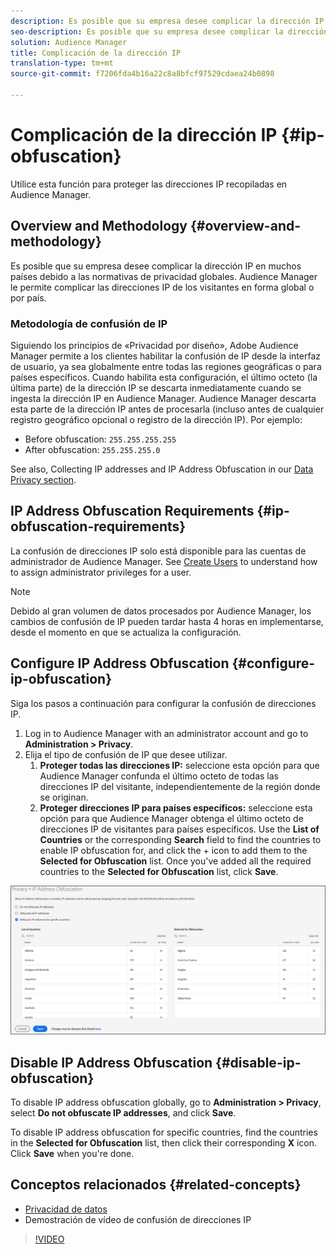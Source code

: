 ```yaml
---
description: Es posible que su empresa desee complicar la dirección IP en muchos países debido a las normativas de privacidad globales. Audience Manager le permite complicar las direcciones IP de los visitantes en forma global o por país.
seo-description: Es posible que su empresa desee complicar la dirección IP en muchos países debido a las normativas de privacidad globales. Audience Manager le permite complicar las direcciones IP de los visitantes en forma global o por país.
solution: Audience Manager
title: Complicación de la dirección IP
translation-type: tm+mt
source-git-commit: f7206fda4b16a22c8a8bfcf97529cdaea24b0898

---
```



# Complicación de la dirección IP {#ip-obfuscation}

Utilice esta función para proteger las direcciones IP recopiladas en Audience Manager.

## Overview and Methodology {#overview-and-methodology}

Es posible que su empresa desee complicar la dirección IP en muchos países debido a las normativas de privacidad globales. Audience Manager le permite complicar las direcciones IP de los visitantes en forma global o por país.

### Metodología de confusión de IP

Siguiendo los principios de «Privacidad por diseño», Adobe Audience Manager permite a los clientes habilitar la confusión de IP desde la interfaz de usuario, ya sea globalmente entre todas las regiones geográficas o para países específicos. Cuando habilita esta configuración, el último octeto (la última parte) de la dirección IP se descarta inmediatamente cuando se ingesta la dirección IP en Audience Manager. Audience Manager descarta esta parte de la dirección IP antes de procesarla (incluso antes de cualquier registro geográfico opcional o registro de la dirección IP). Por ejemplo:

* Before obfuscation: `255.255.255.255`
* After obfuscation: `255.255.255.0`

See also, Collecting IP addresses and IP Address Obfuscation in our [Data Privacy section](/help/using/overview/data-security-and-privacy/data-privacy.md).

## IP Address Obfuscation Requirements {#ip-obfuscation-requirements}

La confusión de direcciones IP solo está disponible para las cuentas de administrador de Audience Manager. See [Create Users](/help/using/features/administration/administration-overview.md#create-users) to understand how to assign administrator privileges for a user.

>[!NOTE]
>
> Debido al gran volumen de datos procesados por Audience Manager, los cambios de confusión de IP pueden tardar hasta 4 horas en implementarse, desde el momento en que se actualiza la configuración.

## Configure IP Address Obfuscation {#configure-ip-obfuscation}

Siga los pasos a continuación para configurar la confusión de direcciones IP.

1. Log in to Audience Manager with an administrator account and go to **Administration &gt; Privacy**.
2. Elija el tipo de confusión de IP que desee utilizar.
   1. **Proteger todas las direcciones IP:** seleccione esta opción para que Audience Manager confunda el último octeto de todas las direcciones IP del visitante, independientemente de la región donde se originan.
   2. **Proteger direcciones IP para países específicos:** seleccione esta opción para que Audience Manager obtenga el último octeto de direcciones IP de visitantes para países específicos. Use the **List of Countries** or the corresponding **Search** field to find the countries to enable IP obfuscation for, and click the + icon to add them to the **Selected for Obfuscation** list. Once you've added all the required countries to the **Selected for Obfuscation** list, click **Save**.

![](assets/ip-obfuscation.png)

## Disable IP Address Obfuscation {#disable-ip-obfuscation}

To disable IP address obfuscation globally, go to **Administration &gt; Privacy**, select **Do not obfuscate IP addresses**, and click **Save**.

To disable IP address obfuscation for specific countries, find the countries in the **Selected for Obfuscation** list, then click their corresponding **X** icon. Click **Save** when you're done.

## Conceptos relacionados {#related-concepts}

* [Privacidad de datos](/help/using/overview/data-security-and-privacy/data-privacy.md)
* Demostración de vídeo de confusión de direcciones IP
>[!VIDEO](https://video.tv.adobe.com/v/27218/?captions=spa)

